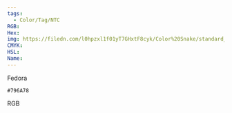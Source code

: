 ```yaml
---
tags:
  - Color/Tag/NTC
RGB:
Hex:
img: https://filedn.com/l0hpzxl1f01yT7GHxtF8cyk/Color%20Snake/standard_csv_to_svg//796A78.svg
CMYK:
HSL:
Name:
---
```

Fedora
```palette
#796A78
```
RGB
